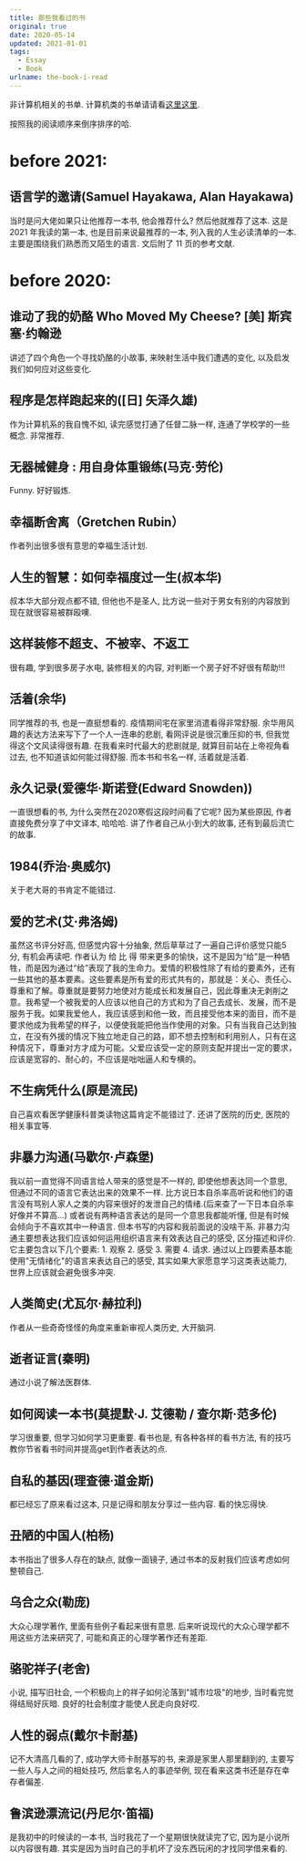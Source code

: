 ```yaml
---
title: 那些我看过的书
original: true
date: 2020-05-14
updated: 2021-01-01
tags: 
  - Essay
  - Book
urlname: the-book-i-read
---
```

非计算机相关的书单. 计算机类的书单请请看[这里这里](/post/books-about-computer-science). 
<!--more-->
按照我的阅读顺序来倒序排序的哈. 

# **before 2021:** 

## 语言学的邀请(Samuel Hayakawa, Alan Hayakawa)

当时是问大佬如果只让他推荐一本书, 他会推荐什么? 然后他就推荐了这本. 这是 2021 年我读的第一本, 也是目前来说最推荐的一本, 列入我的人生必读清单的一本. 主要是围绕我们熟悉而又陌生的语言. 文后附了 11 页的参考文献.

# **before 2020:** 

## 谁动了我的奶酪 Who Moved My Cheese? [美] 斯宾塞·约翰逊
讲述了四个角色一个寻找奶酪的小故事, 来映射生活中我们遭遇的变化, 以及启发我们如何应对这些变化. 

## 程序是怎样跑起来的([日] 矢泽久雄)
作为计算机系的我自愧不如, 读完感觉打通了任督二脉一样, 连通了学校学的一些概念. 非常推荐. 

## 无器械健身 : 用自身体重锻练(马克·劳伦)
Funny. 好好锻炼. 

## 幸福断舍离（Gretchen Rubin）
作者列出很多很有意思的幸福生活计划. 

## 人生的智慧：如何幸福度过一生(叔本华)
叔本华大部分观点都不错, 但他也不是圣人, 比方说一些对于男女有别的内容放到现在就很容易被群殴噢. 

## 这样装修不超支、不被宰、不返工
很有趣, 学到很多房子水电, 装修相关的内容, 对判断一个房子好不好很有帮助!!! 

## 活着(余华)
同学推荐的书, 也是一直挺想看的. 疫情期间宅在家里消遣看得非常舒服. 余华用风趣的表达方法来写下了一个人一连串的悲剧, 看网评说是很沉重压抑的书, 但我觉得这个文风读得很有趣. 在我看来时代最大的悲剧就是, 就算目前站在上帝视角看过去, 也不知道该如何能过得舒服. 而本书和书名一样, 活着就是活着. 

## 永久记录(爱德华·斯诺登(Edward Snowden))
一直很想看的书, 为什么突然在2020寒假这段时间看了它呢? 因为某些原因, 作者直接免费分享了中文译本, 哈哈哈. 讲了作者自己从小到大的故事, 还有到最后流亡的故事. 

## 1984(乔治·奥威尔)
关于老大哥的书肯定不能错过. 

## 爱的艺术(艾·弗洛姆)
虽然这书评分好高, 但感觉内容十分抽象, 然后草草过了一遍自己评价感觉只能5分, 有机会再读吧. 作者认为 给 比 得 带来更多的愉快，这不是因为“给”是一种牺牲，而是因为通过“给”表现了我的生命力。爱情的积极性除了有给的要素外，还有一些其他的基本要素。这些要素是所有爱的形式共有的，那就是：关心、责任心、尊重和了解。尊重就是要努力地使对方能成长和发展自己，因此尊重决无剥削之意。我希望一个被我爱的人应该以他自己的方式和为了自己去成长、发展，而不是服务于我。如果我爱他人，我应该感到和他一致，而且接受他本来的面目，而不是要求他成为我希望的样子，以便使我能把他当作使用的对象。只有当我自己达到独立，在没有外援的情况下独立地走自己的路，即不想去控制和利用别人，只有在这种情况下，尊重对方才成为可能。父爱应该受一定的原则支配并提出一定的要求，应该是宽容的、耐心的，不应该是咄咄逼人和专横的。

## 不生病凭什么(原是流民)
自己喜欢看医学健康科普类读物这篇肯定不能错过了. 还讲了医院的历史, 医院的相关事宜等. 

## 非暴力沟通(马歇尔·卢森堡)
我以前一直觉得不同语言给人带来的感觉是不一样的, 即使他想表达同一个意思, 但通过不同的语言它表达出来的效果不一样. 比方说日本自杀率高听说和他们的语言没有骂别人家人之类的内容来很好的发泄自己的情绪.(后来查了一下日本自杀率好像并不算高...) 或者说有两种语言表达的是同一个意思我都能听懂, 但是有时候会倾向于不喜欢其中一种语言. 但本书写的内容和我前面说的没啥干系. 非暴力沟通主要想表达我们应该如何运用组织语言来有效表达自己的感受, 区分描述和评价. 它主要包含以下几个要素: 1. 观察 2. 感受 3. 需要 4. 请求. 通过以上四要素基本能使用"无情绪化"的语言来表达自己的感受, 其实如果大家愿意学习这类表达能力, 世界上应该就会避免很多冲突. 

## 人类简史(尤瓦尔·赫拉利)
作者从一些奇奇怪怪的角度来重新审视人类历史, 大开脑洞. 

## 逝者证言(秦明)
通过小说了解法医群体. 

## 如何阅读一本书(莫提默·J. 艾德勒 / 查尔斯·范多伦)
学习很重要, 但学习如何学习更重要. 看书也是, 有各种各样的看书方法, 有的技巧教你节省看书时间并提高get到作者表达的点. 

## 自私的基因(理查德·道金斯)
都已经忘了原来看过这本, 只是记得和朋友分享过一些内容. 看的快忘得快. 

## 丑陋的中国人(柏杨)
本书指出了很多人存在的缺点, 就像一面镜子, 通过书本的反射我们应该考虑如何整顿自己. 

## 乌合之众(勒庞)
大众心理学著作, 里面有些例子看起来很有意思. 后来听说现代的大众心理学都不用这些方法来研究了, 可能和真正的心理学著作还有差距. 

## 骆驼祥子(老舍)
小说, 描写旧社会, 一个积极向上的祥子如何沦落到"城市垃圾"的地步, 当时看完觉得结局好灰暗. 良好的社会制度才能使人民走向良好哎. 

## 人性的弱点(戴尔卡耐基)
记不大清高几看的了, 成功学大师卡耐基写的书, 来源是家里人那里翻到的, 主要写一些人与人之间的相处技巧, 然后拿名人的事迹举例, 现在看来这类书还是存在幸存者偏差. 

## 鲁滨逊漂流记(丹尼尔·笛福)
是我初中的时候读的一本书, 当时我花了一个星期很快就读完了它, 因为是小说所以内容很有趣. 其实是因为当时自己的手机坏了没东西玩闲的才找同学借来看的. 
